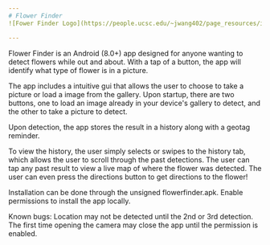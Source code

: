 ```yaml
---
# Flower Finder
![Fower Finder Logo](https://people.ucsc.edu/~jwang402/page_resources/img/flowerfinder.png)

---
```


Flower Finder is an Android (8.0+) app designed for anyone wanting to detect flowers while out and about. With a tap of a button, the app will identify what type of flower is in a picture.

The app includes a intuitive gui that allows the user to choose to take a picture or load a image from the gallery. Upon startup, there are two buttons, one to load an image already in your device's gallery to detect, and the other to take a picture to detect.

Upon detection, the app stores the result in a history along with a geotag reminder.

To view the history, the user simply selects or swipes to the history tab, which allows the user to scroll through the past detections. The user can tap any past result to view a live map of where the flower was detected. The user can even press the directions button to get directions to the flower!

Installation can be done through the unsigned flowerfinder.apk. Enable permissions to install the app locally.

Known bugs: Location may not be detected until the 2nd or 3rd detection. The first time opening the camera may close the app until the permission is enabled.
